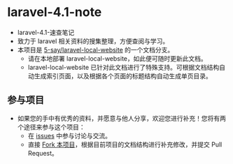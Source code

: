 # laravel-4.1-note

- laravel-4.1-速查笔记
- 致力于 laravel 相关资料的搜集整理，方便查阅与学习。
- 本项目是 [5-say/laravel-local-website](https://github.com/5-say/laravel-local-website) 的一个文档分支。
  - 请在本地部署 laravel-local-website，如此便可随时更新此文档。
  - laravel-local-website 已针对此文档进行了特殊支持。可根据文档结构自动生成索引页面，以及根据各个页面的标题结构自动生成单页目录。

## 参与项目

  - 如果您的手中有优秀的资料，并愿意与他人分享，欢迎您进行补充！您将有两个途径来参与这个项目：
      - 在 [issues](https://github.com/5-say/laravel-4.1-note/issues) 中参与讨论与交流。
      - 直接 [Fork 本项目](https://github.com/5-say/laravel-4.1-note/fork)，根据目前项目的文档结构进行补充修改，并提交 Pull Request。
